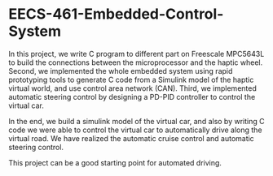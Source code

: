 # EECS-461-Embedded-Control-System
In this project, we write C program to different part on Freescale MPC5643L to build the connections between the microprocessor and the haptic wheel.
Second, we implemented the whole embedded system using rapid prototyping tools to generate C code from a Simulink model of the haptic virtual world, 
        and use control area network (CAN). 
Third, we implemented automatic steering control by designing a PD-PID controller to control the virtual car. 

In the end, we build a simulink model of the virtual car, and also by writing C code we were able to control the virtual car 
            to  automatically drive along the virtual road. We have realized the automatic cruise control and automatic steering control.
            
            
This project can be a good starting point for automated driving. 
